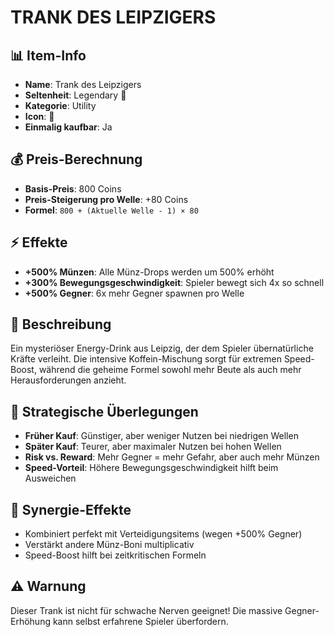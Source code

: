 # TRANK DES LEIPZIGERS

## 📊 Item-Info
- **Name**: Trank des Leipzigers
- **Seltenheit**: Legendary 🌟
- **Kategorie**: Utility
- **Icon**: 🥤
- **Einmalig kaufbar**: Ja

## 💰 Preis-Berechnung
- **Basis-Preis**: 800 Coins
- **Preis-Steigerung pro Welle**: +80 Coins
- **Formel**: `800 + (Aktuelle Welle - 1) × 80`

## ⚡ Effekte
- **+500% Münzen**: Alle Münz-Drops werden um 500% erhöht
- **+300% Bewegungsgeschwindigkeit**: Spieler bewegt sich 4x so schnell
- **+500% Gegner**: 6x mehr Gegner spawnen pro Welle

## 📝 Beschreibung
Ein mysteriöser Energy-Drink aus Leipzig, der dem Spieler übernatürliche Kräfte verleiht. Die intensive Koffein-Mischung sorgt für extremen Speed-Boost, während die geheime Formel sowohl mehr Beute als auch mehr Herausforderungen anzieht.

## 🎯 Strategische Überlegungen
- **Früher Kauf**: Günstiger, aber weniger Nutzen bei niedrigen Wellen
- **Später Kauf**: Teurer, aber maximaler Nutzen bei hohen Wellen
- **Risk vs. Reward**: Mehr Gegner = mehr Gefahr, aber auch mehr Münzen
- **Speed-Vorteil**: Höhere Bewegungsgeschwindigkeit hilft beim Ausweichen

## 🔄 Synergie-Effekte
- Kombiniert perfekt mit Verteidigungsitems (wegen +500% Gegner)
- Verstärkt andere Münz-Boni multiplicativ
- Speed-Boost hilft bei zeitkritischen Formeln

## ⚠️ Warnung
Dieser Trank ist nicht für schwache Nerven geeignet! Die massive Gegner-Erhöhung kann selbst erfahrene Spieler überfordern.
